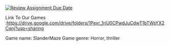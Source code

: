 [![Review Assignment Due Date](https://classroom.github.com/assets/deadline-readme-button-24ddc0f5d75046c5622901739e7c5dd533143b0c8e959d652212380cedb1ea36.svg)](https://classroom.github.com/a/p3tAls-C)

Link To Our Games :https://drive.google.com/drive/folders/1Pexr_1rjU0CPwdJuCdwT1bTWsYX2Cqnj?usp=sharing

Game name: SlanderMaze
Game genre: Horror, thriller

